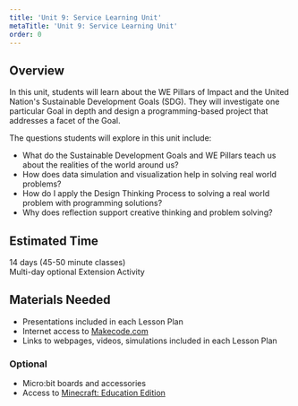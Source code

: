 ```yaml
---
title: 'Unit 9: Service Learning Unit'
metaTitle: 'Unit 9: Service Learning Unit'
order: 0
---
```


## Overview

In this unit, students will learn about the WE Pillars of Impact and the United Nation's Sustainable Development Goals (SDG). They will investigate one particular Goal in depth and design a programming-based project that addresses a facet of the Goal.

The questions students will explore in this unit include: 

* What do the Sustainable Development Goals and WE Pillars teach us about the realities of the world around us?
* How does data simulation and visualization help in solving real world problems?
* How do I apply the Design Thinking Process to solving a real world problem with programming solutions?
* Why does reflection support creative thinking and problem solving?

## Estimated Time

14 days (45-50 minute classes)<br/>
Multi-day optional Extension Activity 

## Materials Needed 

* Presentations included in each Lesson Plan
* Internet access to [Makecode.com](https://makecode.com)
* Links to webpages, videos, simulations included in each Lesson Plan

### Optional

* Micro:bit boards and accessories
* Access to [Minecraft: Education Edition](https://education.minecraft.net/get-started/download/) 